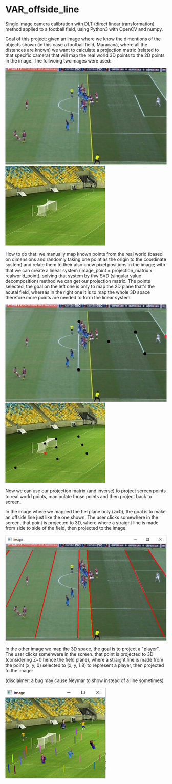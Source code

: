 # VAR_offside_line

Single image camera calibration with DLT (direct linear transformation) method applied to a football field, using Python3 with OpenCV and numpy.

Goal of this project: given an image where we know the dimentions of the objects shown (in this case a football field, Maracanã, where all the distances are known) we 
want to calculate a projection matrix (related to that specific camera) that will map the real world 3D points to the 2D points in the image. The follwoing twoimages were used:   

![Alt text](maracana2.jpg?raw=true "Maracanã field") ![Alt text](maracana1.jpg?raw=true "Maracanã field")

How to do that: we manually map known points from the real world (based on dimensions and randomly taking one point as the origin to the coordinate system) and relate 
them to their also know pixel positions in the image; with that we can create a linear system (image_point = projection_matrix x realworld_point), solving that system 
by thw SVD (singular value decomposition) method we can get our projection matrix. The points selected, the goal on the left one is only to map the 2D plane that's the acutal field, whereas in the right one it is to map the whole 3D space therefore more points are needed to form the linear system:

![Alt text](relats/maracana2pontos.jpg?raw=true "Maracanã field") ![Alt text](relats/maracana1pontos.jpg?raw=true "Maracanã field")

Now we can use our projection matrix (and inverse) to project screen points to real world points, manipulate those points and then project back to screen.

In the image where we mapped the fiel plane only (z=0), the goal is to make an offside line just like the one shown. The user clicks somewhere in the screen, that point is projected to 3D, where where a straight line is made from side to side of the field, then projected to the image:

![Alt text](relats/res2.png?raw=true "Initial scene")

In the other image we map the 3D space, the goal is to project a "player". The user clicks somehwere in the screen. that point is projected to 3D (considering Z=0 hence the field plane), where a straight line is made from the point (x, y, 0) selected to (x, y, 1.8) to represent a player, then projected to the image:

(disclaimer: a bug may cause Neymar to show instead of a line sometimes)

![Alt text](relats/res1.png?raw=true "Initial scene")
